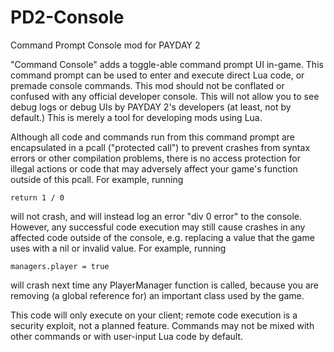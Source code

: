 # PD2-Console
Command Prompt Console mod for PAYDAY 2

"Command Console" adds a toggle-able command prompt UI in-game.
This command prompt can be used to enter and execute direct Lua code, or premade console commands.
This mod should not be conflated or confused with any official developer console. This will not allow you to see debug logs or debug UIs by PAYDAY 2's developers (at least, not by default.) 
This is merely a tool for developing mods using Lua.

Although all code and commands run from this command prompt are encapsulated in a pcall ("protected call") to prevent crashes from syntax errors or other compilation problems, there is no access protection for illegal actions or code that may adversely affect your game's function outside of this pcall.
For example, running 

`return 1 / 0` 

will not crash, and will instead log an error "div 0 error" to the console.
However, any successful code execution may still cause crashes in any affected code outside of the console, e.g. replacing a value that the game uses with a nil or invalid value. 
For example, running

`managers.player = true` 

will crash next time any PlayerManager function is called, because you are removing (a global reference for) an important class used by the game.

This code will only execute on your client; remote code execution is a security exploit, not a planned feature.
Commands may not be mixed with other commands or with user-input Lua code by default. 


